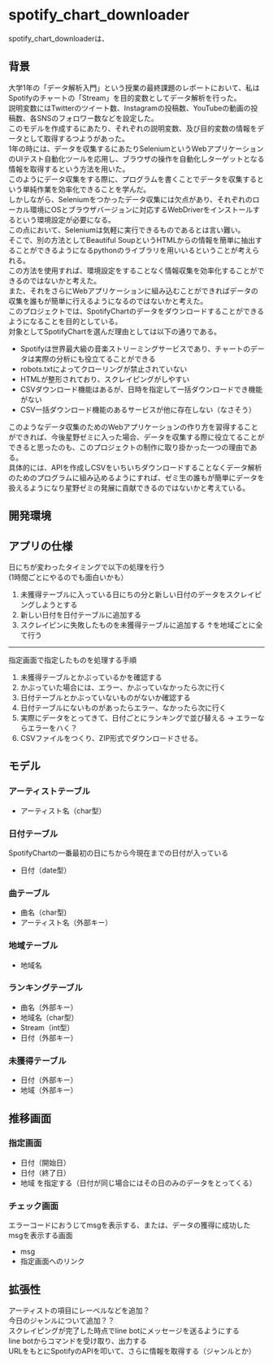 # spotify_chart_downloader
spotify_chart_downloaderは、

## 背景
大学1年の「データ解析入門」という授業の最終課題のレポートにおいて、私はSpotifyのチャートの「Stream」を目的変数としてデータ解析を行った。  
説明変数にはTwitterのツイート数、Instagramの投稿数、YouTubeの動画の投稿数、各SNSのフォロワー数などを設定した。  
このモデルを作成するにあたり、それぞれの説明変数、及び目的変数の情報をデータとして取得するつようがあった。  
1年の時には、データを収集するにあたりSeleniumというWebアプリケーションのUIテスト自動化ツールを応用し、ブラウザの操作を自動化しターゲットとなる情報を取得するという方法を用いた。  
このようにデータ収集をする際に、プログラムを書くことでデータを収集するという単純作業を効率化できることを学んだ。  
しかしながら、Seleniumをつかったデータ収集には欠点があり、それぞれのローカル環境にOSとブラウザバージョンに対応するWebDriverをインストールするという環境設定が必要になる。  
この点において、Seleniumは気軽に実行できるものであるとは言い難い。  
そこで、別の方法としてBeautiful SoupというHTMLからの情報を簡単に抽出することができるようになるpythonのライブラリを用いいるということが考えられる。  
この方法を使用すれば、環境設定をすることなく情報収集を効率化することができるのではないかと考えた。  
また、それをさらにWebアプリケーションに組み込むことができればデータの収集を誰もが簡単に行えるようになるのではないかと考えた。  
このプロジェクトでは、SpotifyChartのデータをダウンロードすることができるようになることを目的としている。  
対象としてSpotifyChartを選んだ理由としては以下の通りである。  
- Spotifyは世界最大級の音楽ストリーミングサービスであり、チャートのデータは実際の分析にも役立てることができる  
- robots.txtによってクローリングが禁止されていない
- HTMLが整形されており、スクレイピングがしやすい  
- CSVダウンロード機能はあるが、日時を指定して一括ダウンロードでき機能がない
- CSV一括ダウンロード機能のあるサービスが他に存在しない（なさそう）

このようなデータ収集のためのWebアプリケーションの作り方を習得することができれば、今後星野ゼミに入った場合、データを収集する際に役立てることができると思ったのも、このプロジェクトの制作に取り掛かった一つの理由である。  
具体的には、APIを作成しCSVをいちいちダウンロードすることなくデータ解析のためのプログラムに組み込めるようにすれば、ゼミ生の誰もが簡単にデータを扱えるようになり星野ゼミの発展に貢献できるのではないかと考えている。

## 開発環境

## アプリの仕様
日にちが変わったタイミングで以下の処理を行う  
(1時間ごとにやるのでも面白いかも）

1. 未獲得テーブルに入っている日にちの分と新しい日付のデータをスクレイピングしようとする
2. 新しい日付を日付テーブルに追加する
3. スクレイピンに失敗したものを未獲得テーブルに追加する 
↑を地域ごとに全て行う

<hr>

指定画面で指定したものを処理する手順  

1. 未獲得テーブルとかぶっているかを確認する
2. かぶっていた場合には、エラー、かぶっていなかったら次に行く
3. 日付テーブルとかぶっていないものがないか確認する  
4. 日付テーブルにないものがあったらエラー、なかったら次に行く
5. 実際にデータをとってきて、日付ごとにランキングで並び替える
→ エラーならエラーをハく？
6. CSVファイルをつくり、ZIP形式でダウンロードさせる。 





## モデル

### アーティストテーブル
- アーティスト名（char型）

### 日付テーブル
SpotifyChartの一番最初の日にちから今現在までの日付が入っている  
- 日付（date型）

### 曲テーブル
- 曲名（char型)
- アーティスト名（外部キー）

### 地域テーブル
- 地域名

### ランキングテーブル
- 曲名（外部キー）
- 地域名（char型）
- Stream（int型）
- 日付（外部キー）

### 未獲得テーブル
- 日付（外部キー）
- 地域（外部キー） 

## 推移画面

### 指定画面
- 日付（開始日）
- 日付（終了日）
- 地域
を指定する（日付が同じ場合にはその日のみのデータをとってくる）

### チェック画面
エラーコードにおうじてmsgを表示する、または、データの獲得に成功したmsgを表示する画面  
- msg
- 指定画面へのリンク

## 拡張性
アーティストの項目にレーベルなどを追加？  
今日のジャンルについて追加？？  
スクレイピングが完了した時点でline botにメッセージを送るようにする  
line botからコマンドを受け取り、出力する  
URLをもとにSpotifyのAPIを叩いて、さらに情報を取得する（ジャンルとか）
